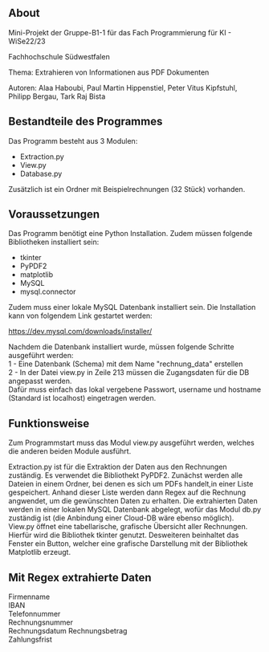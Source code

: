 ## About

Mini-Projekt der Gruppe-B1-1 für das Fach Programmierung für KI - WiSe22/23

Fachhochschule Südwestfalen

Thema: Extrahieren von Informationen aus PDF Dokumenten

Autoren: Alaa Haboubi, Paul Martin Hippenstiel, Peter Vitus Kipfstuhl, Philipp Bergau, Tark Raj Bista 


## Bestandteile des Programmes

Das Programm besteht aus 3 Modulen:
- Extraction.py
- View.py
- Database.py

Zusätzlich ist ein Ordner mit Beispielrechnungen (32 Stück) vorhanden.

## Voraussetzungen

Das Programm benötigt eine Python Installation.
Zudem müssen folgende Bibliotheken installiert sein:
- tkinter
- PyPDF2
- matplotlib
- MySQL
- mysql.connector

Zudem muss einer lokale MySQL Datenbank installiert sein.
Die Installation kann von folgendem Link gestartet werden:

https://dev.mysql.com/downloads/installer/

Nachdem die Datenbank installiert wurde, müssen folgende Schritte ausgeführt werden:   
1 - Eine Datenbank (Schema) mit dem Name "rechnung_data" erstellen  
2 - In der Datei view.py in Zeile 213 müssen die Zugangsdaten für die DB angepasst werden.  
    Dafür muss einfach das lokal vergebene Passwort, username und hostname (Standard ist localhost) eingetragen werden.  

## Funktionsweise

Zum Programmstart muss das Modul view.py ausgeführt werden, welches die anderen beiden Module ausführt.

Extraction.py ist für die Extraktion der Daten aus den Rechnungen zuständig. Es verwendet die Bibliothekt PyPDF2.
Zunächst werden alle Dateien in einem Ordner, bei denen es sich um PDFs handelt,in einer Liste gespeichert.
Anhand dieser Liste werden dann Regex auf die Rechnung angwendet, um die gewünschten Daten zu erhalten.
Die extrahierten Daten werden in einer lokalen MySQL Datenbank abgelegt, wofür das Modul db.py zuständig ist (die Anbindung einer Cloud-DB wäre ebenso möglich).
View.py öffnet eine tabellarische, grafische Übersicht aller Rechnungen. Hierfür wird die Bibliothek tkinter genutzt.
Desweiteren beinhaltet das Fenster ein Button, welcher eine grafische Darstellung mit der Bibliothek Matplotlib erzeugt.


## Mit Regex extrahierte Daten
Firmenname  
IBAN  
Telefonnummer  
Rechnungsnummer  
Rechnungsdatum 
Rechnungsbetrag  
Zahlungsfrist  

